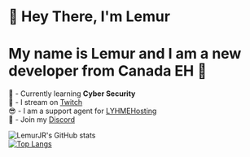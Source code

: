 # 👋 Hey There, I'm Lemur

# My name is Lemur and I am a new developer from Canada EH 🍁

🐍 - Currently learning **Cyber Security**  
🎤 - I stream on [Twitch](https://www.twitch.tv/a_lemurr)  
😎 - I am a support agent for [LYHMEHosting](https://lyhme.io)  
🦃 - Join my [Discord](https://discord.com/invite/ZhSmjpr)  



![LemurJR's GitHub stats](https://github-readme-stats.vercel.app/api?username=LemurJR&show_icons=true&theme=radical)  
[![Top Langs](https://github-readme-stats.vercel.app/api/top-langs/?username=LemurJR&layout=compact)](https://github.com/anuraghazra/github-readme-stats) 
